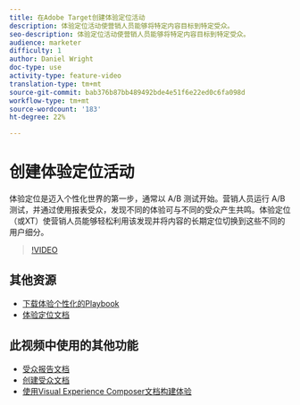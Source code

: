 ```yaml
---
title: 在Adobe Target创建体验定位活动
description: 体验定位活动使营销人员能够将特定内容目标到特定受众。
seo-description: 体验定位活动使营销人员能够将特定内容目标到特定受众。
audience: marketer
difficulty: 1
author: Daniel Wright
doc-type: use
activity-type: feature-video
translation-type: tm+mt
source-git-commit: bab376b87bb489492bde4e51f6e22ed0c6fa098d
workflow-type: tm+mt
source-wordcount: '183'
ht-degree: 22%

---
```



# 创建体验定位活动

体验定位是迈入个性化世界的第一步，通常以 A/B 测试开始。营销人员运行 A/B 测试，并通过使用报表受众，发现不同的体验可与不同的受众产生共鸣。体验定位（或XT）使营销人员能够轻松利用该发现并将内容的长期定位切换到这些不同的用户细分。

>[!VIDEO](https://video.tv.adobe.com/v/22418?quality=12)

## 其他资源

* [下载体验个性化的Playbook](https://guided.adobe.com/?promoid=K42KVXHD&amp;mv=other&amp;search=personalization+playbook#recommended/solutions/target)
* [体验定位文档](https://docs.adobe.com/content/help/en/target/using/activities/experience-targeting/experience-target.html)

## 此视频中使用的其他功能

* [受众报告文档](https://docs.adobe.com/help/en/target/using/audiences/managing-audience-filters.html)
* [创建受众文档](https://docs.adobe.com/content/help/en/target/using/audiences/create-audiences/create-audience.html)
* [使用Visual Experience Composer文档构建体验](https://docs.adobe.com/content/help/en/target/using/experiences/experiences.html)
